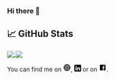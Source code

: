 ### Hi there 👋

## &#x1f4c8; GitHub Stats

<a href="https://github.com/EmanuelPutura/EmanuelPutura">
  <img align="center" src="https://github-readme-stats.vercel.app/api/top-langs/?username=emanuelputura&hide=cmake,makefile&layout=compact&show_icons=true&theme=dark" />
</a>
<a href="https://github.com/EmanuelPutura/EmanuelPutura">
  <img align="center" src="https://github-readme-stats.vercel.app/api?username=emanuelputura&hide=contribs,prs,issues&count_private=true&show_icons=true&theme=dark&line_height=27" />
</a>

<!-- (https://github-readme-stats.vercel.app/api?username=emanuelputura&hide=contribs,prs,issues&count_private=true&show_icons=true&theme=dark)]
(https://github-readme-stats.vercel.app/api/top-langs/?username=emanuelputura&hide=cmake,makefile&layout=compact&show_icons=true&theme=dark)] -->

You can find me on [![Instagram][1.2]][2], [![LinkedIn][1.1]][1] or on [![Facebook][1.3]][3].

<!-- Icons -->

[1.1]: https://github.com/EmanuelPutura/EmanuelPutura/blob/main/linkedin_icon.png (LinkedIn icon without padding)
[1.2]: https://github.com/EmanuelPutura/EmanuelPutura/blob/main/instagram_icon.png
[1.3]: https://github.com/EmanuelPutura/EmanuelPutura/blob/main/facebook_icon.png

<!-- Links to your social media accounts -->

[1]: https://www.linkedin.com/in/emanuel-vasile-putura-778898172/
[2]: https://www.instagram.com/emanuel_putura/
[3]: https://www.facebook.com/putura.emanuel


<!--
**EmanuelPutura/EmanuelPutura** is a ✨ _special_ ✨ repository because its `README.md` (this file) appears on your GitHub profile.

Here are some ideas to get you started:

- 🔭 I’m currently working on ...
- 🌱 I’m currently learning ...
- 👯 I’m looking to collaborate on ...
- 🤔 I’m looking for help with ...
- 💬 Ask me about ...
- 📫 How to reach me: ...
- 😄 Pronouns: ...
- ⚡ Fun fact: ...
-->
